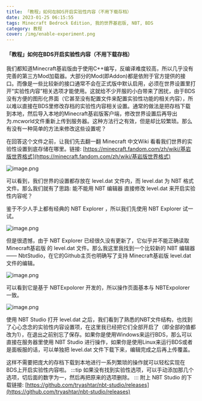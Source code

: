 ```yaml
---
title: 「教程」如何在BDS开启实验性内容（不用下载存档）
date: 2023-01-25 06:15:55
tags: Minecraft Bedrock Edition, 我的世界基岩版, NBT, BDS
category: 教程
cover: /img/enable-experiment.png
---
```

#### 「教程」如何在BDS开启实验性内容（不用下载存档）
  我们都知道Minecraft基岩版由于使用C++编写，反编译难度较高，所以几乎没有完善的第三方Mod加载器。大部分的Mod(即Addon)都是依附于官方提供的接口。而像是一些比较新的接口通常不会在正式版中默认启用，必须在世界设置里打开“实验性内容”相关选项才能使用。这就给不少开服的小白带来了困扰，由于BDS没有方便的图形化界面（它甚至没有配置文件来配置实验性功能的相关内容），所以难以直接在BDS里修改存档的实验性内容相关设置。通常的做法是把存档下载到本地，然后导入本地的Minecraft基岩版客户端，修改世界设置后再导出为.mcworld文件重新上传到服务器。这种方法行之有效，但是却比较繁琐。那么有没有一种简单的方法来修改这些设置呢？

  在回答这个文件之前，让我们先去翻一翻 Minecraft 中文Wiki 看看我们世界的实验性设置到底存储在哪里。链接: [https://minecraft.fandom.com/zh/wiki/基岩版世界格式](https://minecraft.fandom.com/zh/wiki/基岩版世界格式)

![image.png](assets/image-20230125140907-98gfw4h.png "level.dat")

  可以看到，我们世界的设置都存放在 level.dat 文件内，而 level.dat 为 NBT 格式文件。那么我们就有了思路: 能不能用 NBT 编辑器 直接修改 level.dat 来开启实验性内容呢？

  鉴于不少人手上都有经典的 NBT Explorer ，所以我们先使用 NBT Explorer 试一试。 

![image.png](assets/image-20230125140958-ehtvogj.png "NBTExplorer")

  但是很遗憾，由于 NBT Explorer 已经很久没有更新了，它似乎并不能正确读取 Minecraft基岩版 的 level.dat 文件。那么我这里我找到一个比较新的 NBT 编辑器 —— NbtStudio，在它的Github主页也明确写了支持 Minecraft基岩版 level.dat 文件的编辑。 

![image.png](assets/image-20230125141026-pl1j12z.png)

  可以看到它是基于 NBTExpolorer 开发的，所以操作页面基本与 NBTExpolorer 一致。 

![image.png](assets/image-20230125141047-rg81s6q.png "使用 NBT Studio 打开 level.dat")

  使用 NBT Studio 打开 level.dat 之后，我们看到了熟悉的NBT文件结构，也找到了心心念念的实验性内容设置项，在这里我已经把它们全部开启了（即全部的值都改为1），在退出之前别忘了保存。如果你是使用Windows来运行BDS，那么可以直接在服务器里使用 NBT Studio 进行操作，如果你是使用Linux来运行BDS或者是面板服的话，可以单独把 level.dat 文件下载下来，编辑完成之后再上传覆盖。


  这样不需要把庞大的存档下载到本地进行一系列繁琐的操作就可以轻松实现在BDS上开启实验性内容啦。
:::tip
如果没有找到实验性选项，可以手动添加那几个选项，切后面的数字为一，然后再把原来的选项删除。
:::
  附上 NBT Studio 的下载链接: [https://github.com/tryashtar/nbt-studio/releases](https://github.com/tryashtar/nbt-studio/releases)